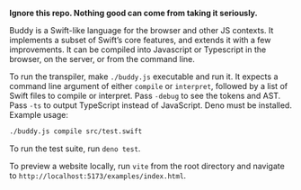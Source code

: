 **Ignore this repo. Nothing good can come from taking it seriously.**

Buddy is a Swift-like language for the browser and other JS contexts. It implements a subset of Swift’s core features, and extends it with a few improvements. It can be compiled into Javascript or Typescript in the browser, on the server, or from the command line.

To run the transpiler, make `./buddy.js` executable and run it. It expects a command line argument of either `compile` or `interpret`, followed by a list of Swift files to compile or interpret. Pass `-debug` to see the tokens and AST. Pass `-ts` to output TypeScript instead of JavaScript. Deno must be installed. Example usage:

```bash
./buddy.js compile src/test.swift
```

To run the test suite, run `deno test`.

To preview a website locally, run `vite` from the root directory and navigate to `http://localhost:5173/examples/index.html`.
